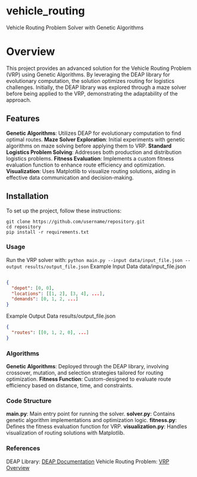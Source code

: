 # vehicle_routing
Vehicle Routing Problem Solver with Genetic Algorithms
# Overview
This project provides an advanced solution for the Vehicle Routing Problem (VRP) using Genetic Algorithms. By leveraging the DEAP library for evolutionary computation, the solution optimizes routing for logistics challenges. Initially, the DEAP library was explored through a maze solver before being applied to the VRP, demonstrating the adaptability of the approach.

## Features
**Genetic Algorithms**: Utilizes DEAP for evolutionary computation to find optimal routes.
**Maze Solver Exploration**: Initial experiments with genetic algorithms on maze solving before applying them to VRP.
**Standard Logistics Problem Solving**: Addresses both production and distribution logistics problems.
**Fitness Evaluation**: Implements a custom fitness evaluation function to enhance route efficiency and optimization.
**Visualization**: Uses Matplotlib to visualize routing solutions, aiding in effective data communication and decision-making.
## Installation
To set up the project, follow these instructions:

```
git clone https://github.com/username/repository.git
cd repository
pip install -r requirements.txt
```
### Usage
Run the VRP solver with:
`
python main.py --input data/input_file.json --output results/output_file.json
`
Example Input Data
data/input_file.json

```json

{
  "depot": [0, 0],
  "locations": [[1, 2], [3, 4], ...],
  "demands": [0, 1, 2, ...]
}
```
Example Output Data
results/output_file.json

```json
{
  "routes": [[0, 1, 2, 0], ...]
}
```
### Algorithms
**Genetic Algorithms**: Deployed through the DEAP library, involving crossover, mutation, and selection strategies tailored for routing optimization.
**Fitness Function**: Custom-designed to evaluate route efficiency based on distance, time, and constraints.
### Code Structure
**main.py**: Main entry point for running the solver.
**solver.py**: Contains genetic algorithm implementations and optimization logic.
**fitness.py**: Defines the fitness evaluation function for VRP.
**visualization.py**: Handles visualization of routing solutions with Matplotlib.

### References
DEAP Library: [DEAP Documentation](https://deap.readthedocs.io/en/master/)
Vehicle Routing Problem: [VRP Overview](https://en.wikipedia.org/wiki/Vehicle_routing_problem)
